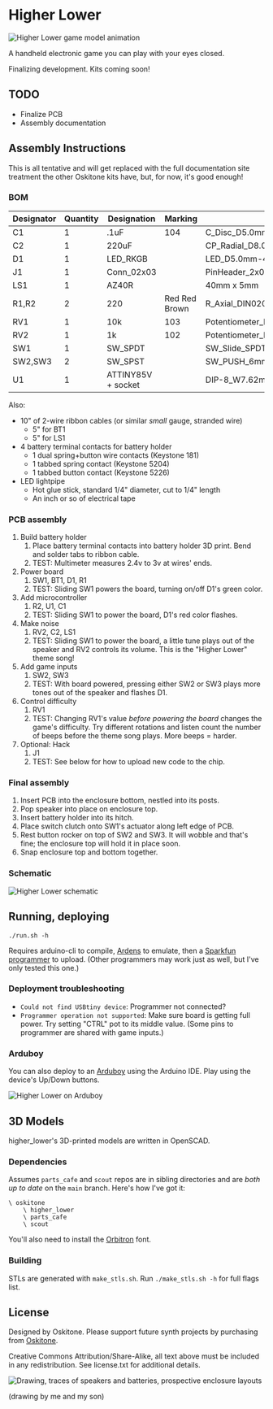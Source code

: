 # Higher Lower

![Higher Lower game model animation](/misc/header-960-100.gif)

A handheld electronic game you can play with your eyes closed.

Finalizing development. Kits coming soon!

## TODO

- Finalize PCB
- Assembly documentation

## Assembly Instructions

This is all tentative and will get replaced with the full documentation site treatment the other Oskitone kits have, but, for now, it's good enough!

### BOM

| Designator | Quantity | Designation        | Marking       | Footprint                                         |
| ---------- | -------- | ------------------ | ------------- | ------------------------------------------------- |
| C1         | 1        | .1uF               | 104           | C_Disc_D5.0mm_W2.5mm_P5.00mm                      |
| C2         | 1        | 220uF              |               | CP_Radial_D8.0mm_P3.50mm                          |
| D1         | 1        | LED_RKGB           |               | LED_D5.0mm-4_RGB_Staggered_Pins                   |
| J1         | 1        | Conn_02x03         |               | PinHeader_2x03_P2.54mm_Vertical                   |
| LS1        | 1        | AZ40R              |               | 40mm x 5mm                                        |
| R1,R2      | 2        | 220                | Red Red Brown | R_Axial_DIN0207_L6.3mm_D2.5mm_P10.16mm_Horizontal |
| RV1        | 1        | 10k                | 103           | Potentiometer_Piher_PT-6-V_Vertical-mirror        |
| RV2        | 1        | 1k                 | 102           | Potentiometer_Piher_PT-6-V_Vertical-mirror        |
| SW1        | 1        | SW_SPDT            |               | SW_Slide_SPDT_Angled_CK_OS102011MA1Q              |
| SW2,SW3    | 2        | SW_SPST            |               | SW_PUSH_6mm                                       |
| U1         | 1        | ATTINY85V + socket |               | DIP-8_W7.62mm                                     |

Also:

- 10" of 2-wire ribbon cables (or similar _small_ gauge, stranded wire)
  - 5" for BT1
  - 5" for LS1
- 4 battery terminal contacts for battery holder
  - 1 dual spring+button wire contacts (Keystone 181)
  - 1 tabbed spring contact (Keystone 5204)
  - 1 tabbed button contact (Keystone 5226)
- LED lightpipe
  - Hot glue stick, standard 1/4" diameter, cut to 1/4" length
  - An inch or so of electrical tape

### PCB assembly

1. Build battery holder
   1. Place battery terminal contacts into battery holder 3D print. Bend and solder tabs to ribbon cable.
   2. TEST: Multimeter measures 2.4v to 3v at wires' ends.
2. Power board
   1. SW1, BT1, D1, R1
   2. TEST: Sliding SW1 powers the board, turning on/off D1's green color.
3. Add microcontroller
   1. R2, U1, C1
   2. TEST: Sliding SW1 to power the board, D1's red color flashes.
4. Make noise
   1. RV2, C2, LS1
   2. TEST: Sliding SW1 to power the board, a little tune plays out of the speaker and RV2 controls its volume. This is the "Higher Lower" theme song!
5. Add game inputs
   1. SW2, SW3
   2. TEST: With board powered, pressing either SW2 or SW3 plays more tones out of the speaker and flashes D1.
6. Control difficulty
   1. RV1
   2. TEST: Changing RV1's value _before powering the board_ changes the game's difficulty. Try different rotations and listen count the number of beeps before the theme song plays. More beeps = harder.
7. Optional: Hack
   1. J1
   2. TEST: See below for how to upload new code to the chip.

### Final assembly

1. Insert PCB into the enclosure bottom, nestled into its posts.
2. Pop speaker into place on enclosure top.
3. Insert battery holder into its hitch.
4. Place switch clutch onto SW1's actuator along left edge of PCB.
5. Rest button rocker on top of SW2 and SW3. It will wobble and that's fine; the enclosure top will hold it in place soon.
6. Snap enclosure top and bottom together.

### Schematic

![Higher Lower schematic](kicad/higher_lower-schematic.svg)

## Running, deploying

    ./run.sh -h

Requires arduino-cli to compile, [Ardens](https://github.com/tiberiusbrown/Ardens) to emulate, then a [Sparkfun programmer](https://www.sparkfun.com/products/9825) to upload. (Other programmers may work just as well, but I've only tested this one.)

### Deployment troubleshooting

- `Could not find USBtiny device`: Programmer not connected?
- `Programmer operation not supported`: Make sure board is getting full power. Try setting "CTRL" pot to its middle value. (Some pins to programmer are shared with game inputs.)

### Arduboy

You can also deploy to an [Arduboy](https://www.arduboy.com/) using the Arduino IDE. Play using the device's Up/Down buttons.

![Higher Lower on Arduboy](/misc/arduboy.gif)

## 3D Models

higher_lower's 3D-printed models are written in OpenSCAD.

### Dependencies

Assumes `parts_cafe` and `scout` repos are in sibling directories and are _both up to date_ on the `main` branch. Here's how I've got it:

    \ oskitone
        \ higher_lower
        \ parts_cafe
        \ scout

You'll also need to install the [Orbitron](https://fonts.google.com/specimen/Orbitron) font.

### Building

STLs are generated with `make_stls.sh`. Run `./make_stls.sh -h` for full flags list.

## License

Designed by Oskitone. Please support future synth projects by purchasing from [Oskitone](https://www.oskitone.com/).

Creative Commons Attribution/Share-Alike, all text above must be included in any redistribution. See license.txt for additional details.

![Drawing, traces of speakers and batteries, prospective enclosure layouts](misc/drawing-parts.png)

(drawing by me and my son)
